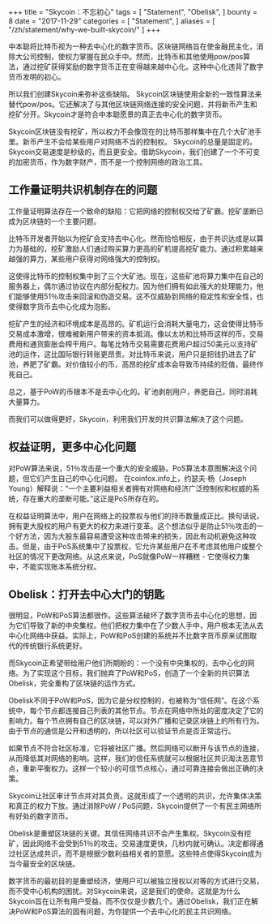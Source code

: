 +++
title = "Skycoin：不忘初心"
tags = [
    "Statement",
    "Obelisk",
]
bounty = 8
date = "2017-11-29"
categories = [
    "Statement",
]
aliases = [
	"/zh/statement/why-we-built-skycoin/"
]
+++

中本聪将比特币视为一种去中心化的数字货币。区块链网络旨在使金融民主化，消除大公司控制，使权力掌握在民众手中。然而，比特币和其他使用pow/pos算法，通过挖矿获得奖励的数字货币正在变得越来越中心化。这种中心化违背了数字货币发明的初心。

所以我们创建Skycoin来弥补这些缺陷。 Skycoin区块链使用全新的一致性算法来替代pow/pos。它还解决了与其他区块链网络连接的安全问题，并将新币产生和挖矿分开。Skycoin才是符合中本聪愿景的真正去中心化的数字货币。

Skycoin区块链没有挖矿，所以权力不会像现在的比特币那样集中在几个大矿池手里。新币产生不会给某些用户对网络不当的控制权。 Skycoin的总量是固定的。Skycoin交易速度是秒级的，而且更安全。借助Skycoin，我们创建了一个不可变的加密货币，作为数字财产，而不是一个控制网络的政治工具。

## 工作量证明共识机制存在的问题

工作量证明算法存在一个致命的缺陷：它把网络的控制权交给了矿霸。挖矿垄断已成为区块链的一个主要问题。

比特币开发者开始以为挖矿会支持去中心化。然而恰恰相反，由于共识达成是以算力为基础的，挖矿激励人们通过购买算力更高的矿机提高挖矿能力。通过积累越来越强的算力，某些用户获得对网络强大的控制权。

这使得比特币的控制权集中到了三个大矿池。现在，这些矿池将算力集中在自己的服务器上，偶尔通过协议在内部分配权力。因为他们拥有如此强大的处理能力，他们能够使用51％攻击来回滚和伪造交易。这不仅威胁到网络的稳定性和安全性，也使得数字货币去中心化成为泡影。

挖矿产生的经济和环境成本是高昂的。矿机运行会消耗大量电力，这会使得比特币交易成本激增，很难被新用户带来的资本抵消。像以太坊和比特币这样的币，交易费用和通货膨胀会榨干用户。每笔比特币交易需要花费用户超过50美元以支持矿池的运作，这比国际银行转账更昂贵。对比特币来说，用户只是把钱扔进去了矿池，养肥了矿霸。对价值较小的币，高昂的挖矿成本会导致币持续的贬值，最终作死自己。

总之，基于PoW的币根本不是去中心化的。矿池剥削用户，养肥自己，同时消耗大量算力。

而我们可以做得更好，Skycoin，利用我们开发的共识算法解决了这个问题。

## 权益证明，更多中心化问题

对PoW算法来说，51％攻击是一个重大的安全威胁。PoS算法本意图解决这个问题，但它们产生自己的中心化问题。 在coinfox.info上，约瑟夫·杨（Joseph Young）解释说：“一个主要利益相关者拥有对网络和经济广泛控制权和权威的系统，存在重大的垄断可能。”这正是PoS所存在的。

在权益证明算法中，用户在网络上的投票权与他们的持币数量成正比。换句话说，拥有更大股权的用户有更大的权力来进行变革。这个想法似乎是防止51％攻击的一个好方法，因为大股东最容易遭受这种攻击带来的损失，因此有动机避免这种攻击。但是，由于PoS系统集中了投票权，它允许某些用户在不考虑其他用户或整个社区的情况下更改网络。从这点来说，PoS就像PoW一样糟糕 - 它使得权力集中，不能实现账本系统分权。

## Obelisk：打开去中心大门的钥匙

很明显，PoW和PoS算法都很作。这些算法破坏了数字货币去中心化的思想，因为它们导致了新的中央集权。他们把权力集中在了少数人手中，用户根本无法从去中心化网络中获益。实际上，PoW和PoS创建的系统并不比数字货币原来试图取代的传统银行系统更好。

而Skycoin正希望带给用户他们所期盼的：一个没有中央集权的，去中心化的网络。为了实现这个目标，我们抛弃了PoW和PoS，创造了一个全新的共识算法Obelisk，完全重构了区块链的运作方式。

Obelisk不同于PoW和PoS，因为它是分权控制的，也被称为“信任网”。在这个系统中，每个节点都连接自己列表的其他节点。节点在网络中所处的密度决定了它的影响力。每个节点拥有自己的区块链，可以对外广播和记录区块链上的所有行为。由于节点的通信是公开和透明的，所以社区可以验证节点是否正常运行。

如果节点不符合社区标准，它将被社区广播。然后网络可以断开与该节点的连接，从而降低其对网络的影响。这样，我们的信任系统就可以根据社区共识淘汰恶意节点，重新平衡权力。这样一个较小的可信节点核心，通过可靠连接会做出正确的决策。

Skycoin让社区审计节点并对其负责。这就形成了一个透明的共识，允许集体决策和真正的权力下放。通过消除PoW / PoS问题，Skycoin提供了一个有民主网络所有好处的数字货币。

Obelisk是重塑区块链的关键。其信任网络共识不会产生集权。Skycoin没有挖矿，因此网络不会受到51％的攻击。交易速度更快，几秒内就可确认。决定都得通过社区达成共识，而不是根据少数利益相关者的意愿。这些特点使得Skycoin成为当今最安全的区块链。

数字货币的最初目的是重塑经济，使用户可以被独立授权以对等的方式进行交易，而不受中心机构的困扰。对Skycoin来说，这是我们的使命。这就是为什么Skycoin旨在让所有用户受益，而不仅仅是少数几个。通过Obelisk，我们正在解决PoW和PoS算法的固有问题，为你提供一个去中心化的民主共识网络。
